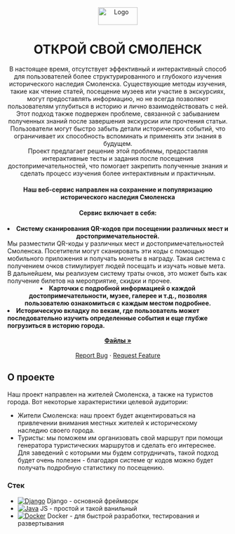 <a name="readme-top"></a>
<br />
<div align="center">
  <a href="https://github.com/NikitaKrylov/SmolathonHack">
    <img src ="https://i122.fastpic.org/big/2023/1110/ea/bea99132863c58e97299abdfa4a15eea.png" alt="Logo" width="90" height="40" align-items="ce">
  </a>
  <h1 align="center">ОТКРОЙ СВОЙ СМОЛЕНСК</h1>
</div>
<p align="center">
  В настоящее время, отсутствует эффективный и интерактивный способ для пользователей более структурированного и глубокого изучения исторического наследия Смоленска. Существующие методы изучения, такие как чтение статей, посещение музеев или участие в экскурсиях, могут предоставлять информацию, но не всегда позволяют пользователям углубиться в историю и лично взаимодействовать с ней.<br>
Этот подход также подвержен проблеме, связанной с забыванием полученных знаний после завершения экскурсии или прочтения статьи. Пользователи могут быстро забыть детали исторических событий, что ограничивает их способность вспоминать и применять эти знания в будущем.<br>
Проект предлагает решение этой проблемы, предоставляя интерактивные тесты и задания после посещения достопримечательностей, что помогает закрепить полученные знания и сделать процесс изучения более интерактивным и практичным.
</p>
<p align="center">
  <h4 align="center">Наш веб-сервис направлен на сохранение и популяризацию исторического наследия Смоленска</h4>
  <h4 align="center">Сервис включает в себя:</h4>
  <li style="text-align:center"><strong>Систему сканирования QR-кодов при посещении различных мест и достопримечательностей.</strong></li>
  <a>Мы разместили QR-коды у различных мест и достопримечательностей Смоленска. Посетители могут сканировать эти коды с помощью мобильного приложения и получать монеты в награду. Такая система с получением очков стимулирует людей посещать и изучать новые мета. В дальнейшем, мы реализуем систему траты очков, это может быть как получение билетов на мероприятие, скидки и прочее. </a>
  <br />
  <li style="text-align:center"><strong>Карточки с подробной информацией о каждой достопримечательности, музее, галерее и т.д., позволяя пользователю ознакомиться с каждым местом подробнее.</strong></li>
  <li><strong>Историческую вкладку по векам, где пользователь может последовательно изучить определенные события и еще глубже погрузиться в историю города.</strong></li>
  <br />
  <div align="center">
    <a href="https://github.com/NikitaKrylov/SmolathonHack" ><strong>Файлы »</strong></a>
    <br />
    <br />
    <a href="https://github.com/NikitaKrylov/SmolathonHack/issues">Report Bug</a>
    ·
    <a href="https://github.com/NikitaKrylov/SmolathonHack/issues">Request Feature</a>
  </div>
</p>

## О проекте
<a name="о-проекте"></a>
Наш проект направлен на жителей  Смоленска, а также на туристов города. Вот некоторые характеристики целевой аудитории:
- Жители Смоленска: наш проект будет акцентироваться на привлечении внимания местных жителей к историческому наследию своего города. 
- Туристы: мы поможем им организовать свой маршрут при помощи генератора туристических маршрутов и сделать его интереснее. 
Для заведений с которыми мы будем сотрудничать, такой подход будет очень полезен - благодаря системе qr кодов можно будет получать подробную статистику по посещению.

### Стек
* [![Django][Dj]][Dj-url]<a>  Django -  основной фреймворк</a>
* [![Java][js]][js-url]<a>  JS - простой и такой ванильный</a>
* [![Docker][Doc]][doc-url]<a>  Docker - для быстрой разработки, тестирования и развертывания</a>



[dj]: https://i122.fastpic.org/big/2023/1111/a2/3df395c85f6f7f194f479500abdd96a2.png
[dj-url]: https://www.djangoproject.com/
[js]: https://i122.fastpic.org/big/2023/1111/df/161dd3d5d7003c918adbb9dedd0df6df.jpg
[js-url]: https://developer.mozilla.org/en-US/docs/Web/JavaScript
[doc]: https://i122.fastpic.org/big/2023/1111/87/8bd4545a1b9a340ab52da4e74b460a87.png
[doc-url]: https://www.docker.com/
